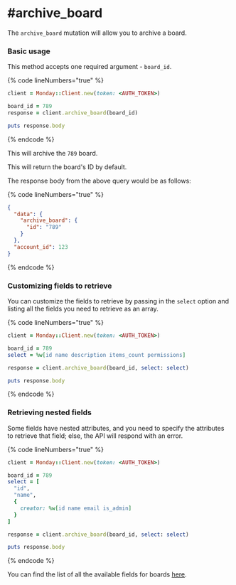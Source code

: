 # #archive\_board

The `archive_board` mutation will allow you to archive a board.

### Basic usage

This method accepts one required argument - `board_id`.

{% code lineNumbers="true" %}
```ruby
client = Monday::Client.new(token: <AUTH_TOKEN>)

board_id = 789
response = client.archive_board(board_id)

puts response.body
```
{% endcode %}

This will archive the `789` board.

This will return the board's ID by default.

The response body from the above query would be as follows:

{% code lineNumbers="true" %}
```json
{
  "data": {
    "archive_board": {
      "id": "789"
    }
  },
  "account_id": 123
}
```
{% endcode %}

### Customizing fields to retrieve

You can customize the fields to retrieve by passing in the `select` option and listing all the fields you need to retrieve as an array.

{% code lineNumbers="true" %}
```ruby
client = Monday::Client.new(token: <AUTH_TOKEN>)

board_id = 789
select = %w[id name description items_count permissions]

response = client.archive_board(board_id, select: select)

puts response.body
```
{% endcode %}

### Retrieving nested fields

Some fields have nested attributes, and you need to specify the attributes to retrieve that field; else, the API will respond with an error.

{% code lineNumbers="true" %}
```ruby
client = Monday::Client.new(token: <AUTH_TOKEN>)

board_id = 789
select = [
  "id",
  "name",
  {
    creator: %w[id name email is_admin]
  }
]

response = client.archive_board(board_id, select: select)

puts response.body
```
{% endcode %}

You can find the list of all the available fields for boards [here](https://developer.monday.com/api-reference/docs/board-view-queries#fields).

